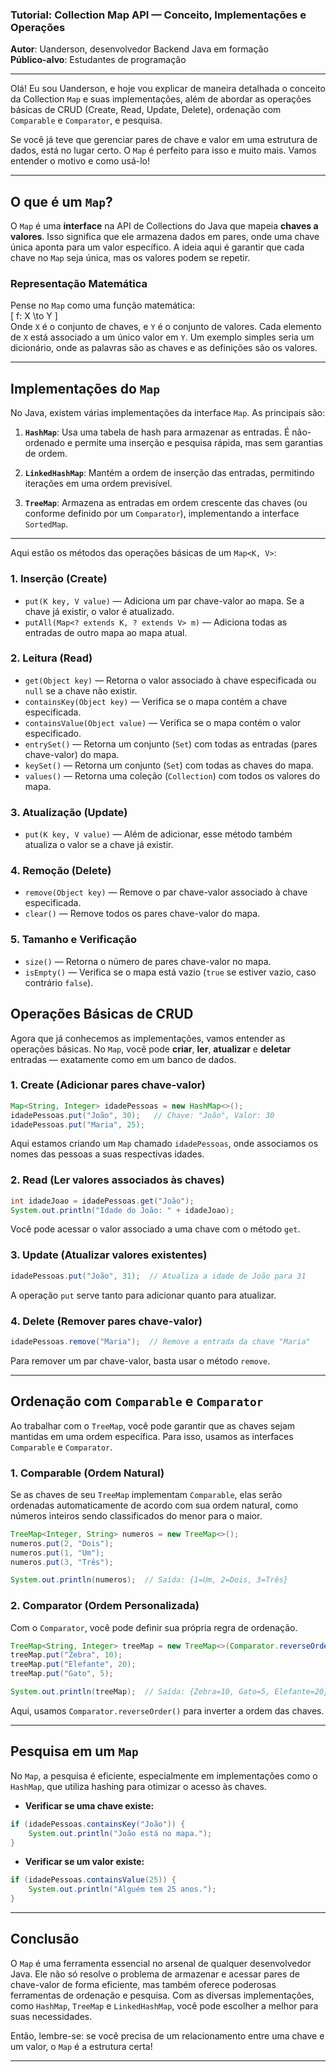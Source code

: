 ### Tutorial: Collection Map API — Conceito, Implementações e Operações

**Autor**: Uanderson, desenvolvedor Backend Java em formação  
**Público-alvo**: Estudantes de programação

---

Olá! Eu sou Uanderson, e hoje vou explicar de maneira detalhada o conceito da Collection `Map` e suas implementações, além de abordar as operações básicas de CRUD (Create, Read, Update, Delete), ordenação com `Comparable` e `Comparator`, e pesquisa.

Se você já teve que gerenciar pares de chave e valor em uma estrutura de dados, está no lugar certo. O `Map` é perfeito para isso e muito mais. Vamos entender o motivo e como usá-lo!

---

## O que é um `Map`?

O `Map` é uma **interface** na API de Collections do Java que mapeia **chaves a valores**. Isso significa que ele armazena dados em pares, onde uma chave única aponta para um valor específico. A ideia aqui é garantir que cada chave no `Map` seja única, mas os valores podem se repetir.

### Representação Matemática

Pense no `Map` como uma função matemática:  
\[ f: X \to Y \]  
Onde `X` é o conjunto de chaves, e `Y` é o conjunto de valores. Cada elemento de `X` está associado a um único valor em `Y`. Um exemplo simples seria um dicionário, onde as palavras são as chaves e as definições são os valores.

---

## Implementações do `Map`

No Java, existem várias implementações da interface `Map`. As principais são:

1. **`HashMap`**: Usa uma tabela de hash para armazenar as entradas. É não-ordenado e permite uma inserção e pesquisa rápida, mas sem garantias de ordem.

2. **`LinkedHashMap`**: Mantém a ordem de inserção das entradas, permitindo iterações em uma ordem previsível.

3. **`TreeMap`**: Armazena as entradas em ordem crescente das chaves (ou conforme definido por um `Comparator`), implementando a interface `SortedMap`.

---

Aqui estão os métodos das operações básicas de um `Map<K, V>`:

### 1. **Inserção (Create)**

- `put(K key, V value)` — Adiciona um par chave-valor ao mapa. Se a chave já existir, o valor é atualizado.
- `putAll(Map<? extends K, ? extends V> m)` — Adiciona todas as entradas de outro mapa ao mapa atual.

### 2. **Leitura (Read)**

- `get(Object key)` — Retorna o valor associado à chave especificada ou `null` se a chave não existir.
- `containsKey(Object key)` — Verifica se o mapa contém a chave especificada.
- `containsValue(Object value)` — Verifica se o mapa contém o valor especificado.
- `entrySet()` — Retorna um conjunto (`Set`) com todas as entradas (pares chave-valor) do mapa.
- `keySet()` — Retorna um conjunto (`Set`) com todas as chaves do mapa.
- `values()` — Retorna uma coleção (`Collection`) com todos os valores do mapa.

### 3. **Atualização (Update)**

- `put(K key, V value)` — Além de adicionar, esse método também atualiza o valor se a chave já existir.

### 4. **Remoção (Delete)**

- `remove(Object key)` — Remove o par chave-valor associado à chave especificada.
- `clear()` — Remove todos os pares chave-valor do mapa.

### 5. **Tamanho e Verificação**

- `size()` — Retorna o número de pares chave-valor no mapa.
- `isEmpty()` — Verifica se o mapa está vazio (`true` se estiver vazio, caso contrário `false`).

## Operações Básicas de CRUD

Agora que já conhecemos as implementações, vamos entender as operações básicas. No `Map`, você pode **criar**, **ler**, **atualizar** e **deletar** entradas — exatamente como em um banco de dados.

### 1. **Create (Adicionar pares chave-valor)**

```java
Map<String, Integer> idadePessoas = new HashMap<>();
idadePessoas.put("João", 30);   // Chave: "João", Valor: 30
idadePessoas.put("Maria", 25);
```

Aqui estamos criando um `Map` chamado `idadePessoas`, onde associamos os nomes das pessoas a suas respectivas idades.

### 2. **Read (Ler valores associados às chaves)**

```java
int idadeJoao = idadePessoas.get("João");
System.out.println("Idade do João: " + idadeJoao);
```

Você pode acessar o valor associado a uma chave com o método `get`.

### 3. **Update (Atualizar valores existentes)**

```java
idadePessoas.put("João", 31);  // Atualiza a idade de João para 31
```

A operação `put` serve tanto para adicionar quanto para atualizar.

### 4. **Delete (Remover pares chave-valor)**

```java
idadePessoas.remove("Maria");  // Remove a entrada da chave "Maria"
```

Para remover um par chave-valor, basta usar o método `remove`.

---

## Ordenação com `Comparable` e `Comparator`

Ao trabalhar com o `TreeMap`, você pode garantir que as chaves sejam mantidas em uma ordem específica. Para isso, usamos as interfaces `Comparable` e `Comparator`.

### 1. **Comparable (Ordem Natural)**

Se as chaves de seu `TreeMap` implementam `Comparable`, elas serão ordenadas automaticamente de acordo com sua ordem natural, como números inteiros sendo classificados do menor para o maior.

```java
TreeMap<Integer, String> numeros = new TreeMap<>();
numeros.put(2, "Dois");
numeros.put(1, "Um");
numeros.put(3, "Três");

System.out.println(numeros);  // Saída: {1=Um, 2=Dois, 3=Três}
```

### 2. **Comparator (Ordem Personalizada)**

Com o `Comparator`, você pode definir sua própria regra de ordenação.

```java
TreeMap<String, Integer> treeMap = new TreeMap<>(Comparator.reverseOrder());
treeMap.put("Zebra", 10);
treeMap.put("Elefante", 20);
treeMap.put("Gato", 5);

System.out.println(treeMap);  // Saída: {Zebra=10, Gato=5, Elefante=20}
```

Aqui, usamos `Comparator.reverseOrder()` para inverter a ordem das chaves.

---

## Pesquisa em um `Map`

No `Map`, a pesquisa é eficiente, especialmente em implementações como o `HashMap`, que utiliza hashing para otimizar o acesso às chaves.

- **Verificar se uma chave existe:**

```java
if (idadePessoas.containsKey("João")) {
    System.out.println("João está no mapa.");
}
```

- **Verificar se um valor existe:**

```java
if (idadePessoas.containsValue(25)) {
    System.out.println("Alguém tem 25 anos.");
}
```

---

## Conclusão

O `Map` é uma ferramenta essencial no arsenal de qualquer desenvolvedor Java. Ele não só resolve o problema de armazenar e acessar pares de chave-valor de forma eficiente, mas também oferece poderosas ferramentas de ordenação e pesquisa. Com as diversas implementações, como `HashMap`, `TreeMap` e `LinkedHashMap`, você pode escolher a melhor para suas necessidades.

Então, lembre-se: se você precisa de um relacionamento entre uma chave e um valor, o `Map` é a estrutura certa!

---
